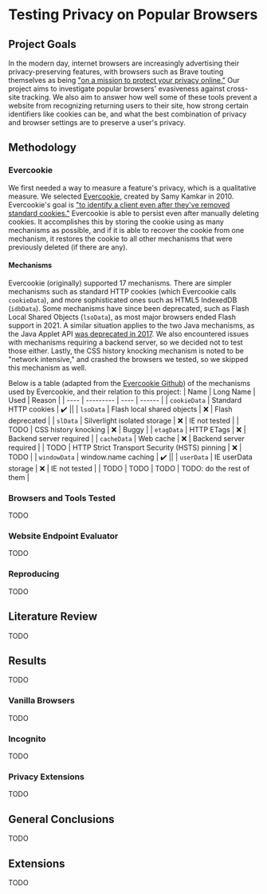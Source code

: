# Testing Privacy on Popular Browsers
## Project Goals
In the modern day, internet browsers are increasingly advertising their privacy-preserving features, with browsers such as Brave touting themselves as being ["on a mission to protect your privacy online."](https://brave.com/about/) Our project aims to investigate popular browsers' evasiveness against cross-site tracking. We also aim to answer how well some of these tools prevent a website from recognizing returning users to their site, how strong certain identifiers like cookies can be, and what the best combination of privacy and browser settings are to preserve a user's privacy.

## Methodology
### Evercookie
We first needed a way to measure a feature's privacy, which is a qualitative measure. We selected [Evercookie](https://github.com/samyk/evercookie), created by Samy Kamkar in 2010. Evercookie's goal is ["to identify a client even after they've removed standard cookies."](https://samy.pl/evercookie) Evercookie is able to persist even after manually deleting cookies. It accomplishes this by storing the cookie using as many mechanisms as possible, and if it is able to recover the cookie from one mechanism, it restores the cookie to all other mechanisms that were previously deleted (if there are any).

#### Mechanisms
Evercookie (originally) supported 17 mechanisms. There are simpler mechanisms such as standard HTTP cookies (which Evercookie calls `cookieData`), and more sophisticated ones such as HTML5 IndexedDB (`idbData`). Some mechanisms have since been deprecated, such as Flash Local Shared Objects (`lsoData`), as most major browsers ended Flash support in 2021. A similar situation applies to the two Java mechanisms, as the Java Applet API [was deprecated in 2017](https://openjdk.org/jeps/289). We also encountered issues with mechanisms requiring a backend server, so we decided not to test those either. Lastly, the CSS history knocking mechanism is noted to be "network intensive," and crashed the browsers we tested, so we skipped this mechanism as well.

Below is a table (adapted from the [Evercookie Github](https://github.com/samyk/evercookie)) of the mechanisms used by Evercookie, and their relation to this project:
| Name | Long Name | Used | Reason |
| ---- | --------- | ---- | ------ |
| `cookieData` | Standard HTTP cookies | :heavy_check_mark: ||
| `lsoData` | Flash local shared objects | :x: | Flash deprecated |
| `slData` | Silverlight isolated storage | :x: | IE not tested |
| TODO | CSS history knocking | :x: | Buggy |
| `etagData` | HTTP ETags | :x: | Backend server required |
| `cacheData` | Web cache | :x: | Backend server required |
| TODO | HTTP Strict Transport Security (HSTS) pinning | :x: | TODO |
| `windowData` | window.name caching | :heavy_check_mark: ||
| `userData` | IE userData storage | :x: | IE not tested |
| TODO | TODO | TODO | TODO: do the rest of them |

### Browsers and Tools Tested
TODO

### Website Endpoint Evaluator
TODO

### Reproducing
TODO

## Literature Review
TODO

## Results
TODO

### Vanilla Browsers
TODO

### Incognito
TODO

### Privacy Extensions
TODO

## General Conclusions
TODO

## Extensions
TODO
